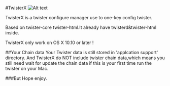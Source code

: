 #TwisterX
![Alt text](https://github.com/R0uter/TwisterX/row/master/TwisterX/twister/twisterx.png)

TwisterX is a twister configure manager use to one-key config twister.

Based on twister-core twister-html.It already have twisterd&twister-html inside.

TwisterX only work on OS X 10.10 or later !

##Your Chain data
Your Twister data is still stored in 'applcation support' directory.
And TwisterX do NOT include twister chain data,which means you still need wait for update the chain data if this is your first time run the twister on your Mac. 

###But
Hope enjoy.